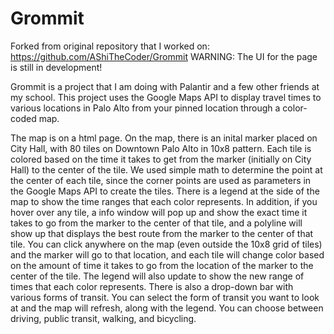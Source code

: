 # Grommit
Forked from original repository that I worked on: https://github.com/AShiTheCoder/Grommit
WARNING: The UI for the page is still in development!

Grommit is a project that I am doing with Palantir and a few other friends at my school. This project uses the Google Maps API to display travel times to various locations in Palo Alto from your pinned location through a color-coded map.

The map is on a html page. On the map, there is an inital marker placed on City Hall, with 80 tiles on Downtown Palo Alto in 10x8 pattern. 
Each tile is colored based on the time it takes to get from the marker (initially on City Hall) to the center of the tile. We used simple math to determine the point at the center of each tile, since the corner points are used as parameters in the Google Maps API to create the tiles. There is a legend at the side of the map to show the time ranges that each color represents. In addition, if you hover over any tile, a info window will pop up and show the exact time it takes to go from the marker to the center of that tile, and a polyline will show up that displays the best route from the marker to the center of that tile.
You can click anywhere on the map (even outside the 10x8 grid of tiles) and the marker will go to that location, and each tile will change color based on the amount of time it takes to go from the location of the marker to the center of the tile. The legend will also update to show the new range of times that each color represents.
There is also a drop-down bar with various forms of transit. You can select the form of transit you want to look at and the map will refresh, along with the legend. You can choose between driving, public transit, walking, and bicycling.

